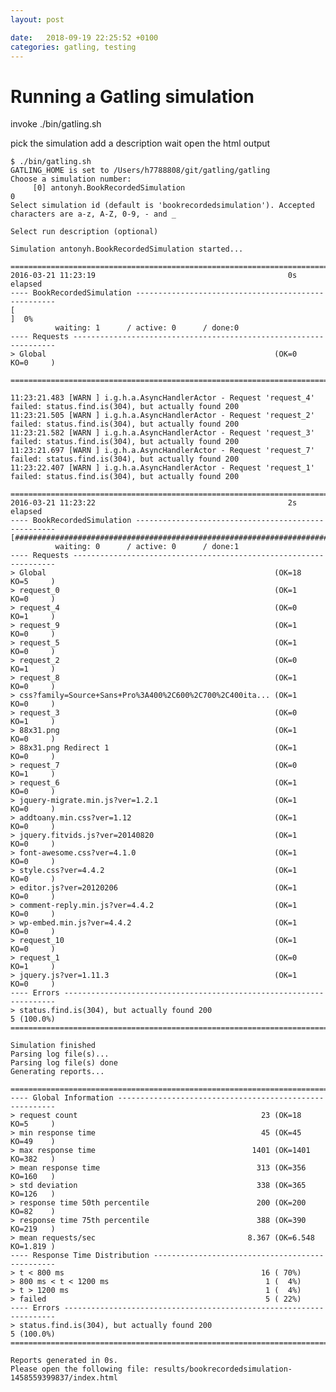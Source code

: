 ```yaml
---
layout: post

date:   2018-09-19 22:25:52 +0100
categories: gatling, testing
---
```

Running a Gatling simulation
============================

invoke ./bin/gatling.sh

pick the simulation add a description wait open the html output

    $ ./bin/gatling.sh
    GATLING_HOME is set to /Users/h7788808/git/gatling/gatling
    Choose a simulation number:
         [0] antonyh.BookRecordedSimulation
    0
    Select simulation id (default is 'bookrecordedsimulation'). Accepted characters are a-z, A-Z, 0-9, - and _

    Select run description (optional)

    Simulation antonyh.BookRecordedSimulation started...

    ================================================================================
    2016-03-21 11:23:19                                           0s elapsed
    ---- BookRecordedSimulation ----------------------------------------------------
    [                                                                          ]  0%
              waiting: 1      / active: 0      / done:0     
    ---- Requests ------------------------------------------------------------------
    > Global                                                   (OK=0      KO=0     )

    ================================================================================

    11:23:21.483 [WARN ] i.g.h.a.AsyncHandlerActor - Request 'request_4' failed: status.find.is(304), but actually found 200
    11:23:21.505 [WARN ] i.g.h.a.AsyncHandlerActor - Request 'request_2' failed: status.find.is(304), but actually found 200
    11:23:21.582 [WARN ] i.g.h.a.AsyncHandlerActor - Request 'request_3' failed: status.find.is(304), but actually found 200
    11:23:21.697 [WARN ] i.g.h.a.AsyncHandlerActor - Request 'request_7' failed: status.find.is(304), but actually found 200
    11:23:22.407 [WARN ] i.g.h.a.AsyncHandlerActor - Request 'request_1' failed: status.find.is(304), but actually found 200

    ================================================================================
    2016-03-21 11:23:22                                           2s elapsed
    ---- BookRecordedSimulation ----------------------------------------------------
    [##########################################################################]100%
              waiting: 0      / active: 0      / done:1     
    ---- Requests ------------------------------------------------------------------
    > Global                                                   (OK=18     KO=5     )
    > request_0                                                (OK=1      KO=0     )
    > request_4                                                (OK=0      KO=1     )
    > request_9                                                (OK=1      KO=0     )
    > request_5                                                (OK=1      KO=0     )
    > request_2                                                (OK=0      KO=1     )
    > request_8                                                (OK=1      KO=0     )
    > css?family=Source+Sans+Pro%3A400%2C600%2C700%2C400ita... (OK=1      KO=0     )
    > request_3                                                (OK=0      KO=1     )
    > 88x31.png                                                (OK=1      KO=0     )
    > 88x31.png Redirect 1                                     (OK=1      KO=0     )
    > request_7                                                (OK=0      KO=1     )
    > request_6                                                (OK=1      KO=0     )
    > jquery-migrate.min.js?ver=1.2.1                          (OK=1      KO=0     )
    > addtoany.min.css?ver=1.12                                (OK=1      KO=0     )
    > jquery.fitvids.js?ver=20140820                           (OK=1      KO=0     )
    > font-awesome.css?ver=4.1.0                               (OK=1      KO=0     )
    > style.css?ver=4.4.2                                      (OK=1      KO=0     )
    > editor.js?ver=20120206                                   (OK=1      KO=0     )
    > comment-reply.min.js?ver=4.4.2                           (OK=1      KO=0     )
    > wp-embed.min.js?ver=4.4.2                                (OK=1      KO=0     )
    > request_10                                               (OK=1      KO=0     )
    > request_1                                                (OK=0      KO=1     )
    > jquery.js?ver=1.11.3                                     (OK=1      KO=0     )
    ---- Errors --------------------------------------------------------------------
    > status.find.is(304), but actually found 200                         5 (100.0%)
    ================================================================================

    Simulation finished
    Parsing log file(s)...
    Parsing log file(s) done
    Generating reports...

    ================================================================================
    ---- Global Information --------------------------------------------------------
    > request count                                         23 (OK=18     KO=5     )
    > min response time                                     45 (OK=45     KO=49    )
    > max response time                                   1401 (OK=1401   KO=382   )
    > mean response time                                   313 (OK=356    KO=160   )
    > std deviation                                        338 (OK=365    KO=126   )
    > response time 50th percentile                        200 (OK=200    KO=82    )
    > response time 75th percentile                        388 (OK=390    KO=219   )
    > mean requests/sec                                  8.367 (OK=6.548  KO=1.819 )
    ---- Response Time Distribution ------------------------------------------------
    > t < 800 ms                                            16 ( 70%)
    > 800 ms < t < 1200 ms                                   1 (  4%)
    > t > 1200 ms                                            1 (  4%)
    > failed                                                 5 ( 22%)
    ---- Errors --------------------------------------------------------------------
    > status.find.is(304), but actually found 200                         5 (100.0%)
    ================================================================================

    Reports generated in 0s.
    Please open the following file: results/bookrecordedsimulation-1458559399837/index.html

